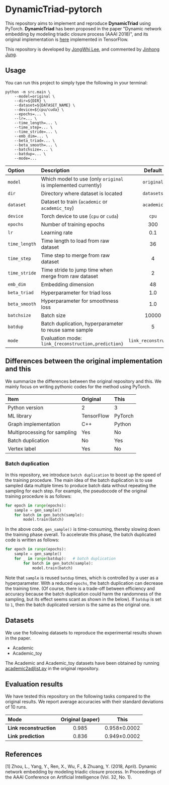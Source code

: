 # DynamicTriad-pytorch
This repository aims to implement and reproduce **DynamicTriad** using PyTorch. 
**DynamicTriad** has been proposed in the paper "Dynamic network embedding by modeling triadic closure process (AAAI 2018)", and its original implementation is [here](https://github.com/luckiezhou/DynamicTriad) implemented in TensorFlow. 

This repository is developed by [JongWhi Lee](https://github.com/dev-jwel), and commented by [Jinhong Jung](https://jinhongjung.github.io/).


## Usage

You can run this project to simply type the following in your terminal:

```shell
python -m src.main \
	--model=original \
	--dir=${DIR} \
	--dataset=${DATASET_NAME} \
	--device=${cpu/cuda} \
	--epochs=... \
	--lr=... \
	--time_length=... \
	--time_step=... \
	--time_stride=... \
	--emb_dim=... \
	--beta_triad=... \
	--beta_smooth=... \
	--batchsize=... \
	--batdup=... \
	--mode=...
```

| **Option** | **Description** | **Default** |
|:--- | :--- | :---: |
| `model` | Which model to use (only `original` is implemented currently) | `original` |
| `dir` | Directory where dataset is located | `datasets`|
|`dataset`| Dataset to train (`academic` or `academic_toy`) | `academic`|
| `device` | Torch device to use (`cpu` or `cuda`) | `cpu`|
| `epochs` | Number of training epochs | 300 |
| `lr` | Learning rate | 0.1 |
| `time_length` | Time length to load from raw dataset | 36 |
| `time_step` | Time step to merge from raw dataset | 4 |
| `time_stride` | Time stride to jump time when merge from raw dataset | 2 |
| `emb_dim` | Embedding dimension | 48 |
| `beta_triad` | Hyperparameter for triad loss | 1.0 |
| `beta_smooth` | Hyperparameter for smoothness loss | 1.0 |
| `batchsize` | Batch size | 10000 |
| `batdup` | Batch duplication, hyperparameter to reuse same sample | 5 |
| `mode` | Evaluation mode: `link_{reconstruction,prediction}` | `link_reconstruction` |

## Differences between the original implementation and this
We summarize the differences between the original repository and this. 
We mainly focus on writing pythonic codes for the method using PyTorch.

| **Item** | **Original** | **This** |
| :--- | :--- | :--- |
| Python version | 2 | 3 |
| ML library | TensorFlow | PyTorch |
| Graph implementation | C++ | Python |
| Multiprocessing for sampling | Yes | No |
| Batch duplication | No | Yes |
| Vertex label | Yes | No |


### Batch duplication
In this repository, we introduce `batch duplication` to boost up the speed of the training procedure. 
The main idea of the batch duplication is to use sampled data multiple times to produce batch data without repeating the sampling for each step. 
For example, the pseudocode of the original training procedure is as follows:

```python
for epoch in range(epochs):
    sample = gen_sample()
    for batch in gen_batch(sample):
        model.train(batch)
```
In the above code, `gen_sample()` is time-consuming, thereby slowing down the training phase overall. 
To accelerate this phase, the batch duplicated code is written as follows:

```python
for epoch in range(epochs):
    sample = gen_sample()
    for _ in range(batdup):   # batch duplication
        for batch in gen_batch(sample):
            model.train(batch)
```
Note that `sample` is reused `batdup` times, which is controlled by a user as a hyperparameter. 
With a reduced `epochs`, the batch duplication can decrease the training time.
(Of course, there is a trade-off between efficiency and accuracy because the batch duplication could harm the randomness of the sampling, but its effect seems scant as shown in the below). 
If `batdup` is set to `1`, then the batch duplicated version is the same as the original one.

## Datasets
We use the following datasets to reproduce the experimental results shown in the paper. 

* Academic
* Academic_toy

The Academic and Academic_toy datasets have been obtained by running [academic2adjlist.py](https://github.com/luckiezhou/DynamicTriad/blob/master/scripts/academic2adjlist.py)
in the original repository.


## Evaluation results

We have tested this repository on the following tasks compared to the original results. 
We report average accuracies with their standard deviations of 10 runs. 

| **Mode** | **Original (paper)** | **This** |
| :--- | :---: | :---: |
| **Link reconstruction** | 0.985 | 0.958±0.0002 |
| **Link prediction** | 0.836 | 0.949±0.0002 |

## References
[1] Zhou, L., Yang, Y., Ren, X., Wu, F., & Zhuang, Y. (2018, April). Dynamic network embedding by modeling triadic closure process. In Proceedings of the AAAI Conference on Artificial Intelligence (Vol. 32, No. 1).
